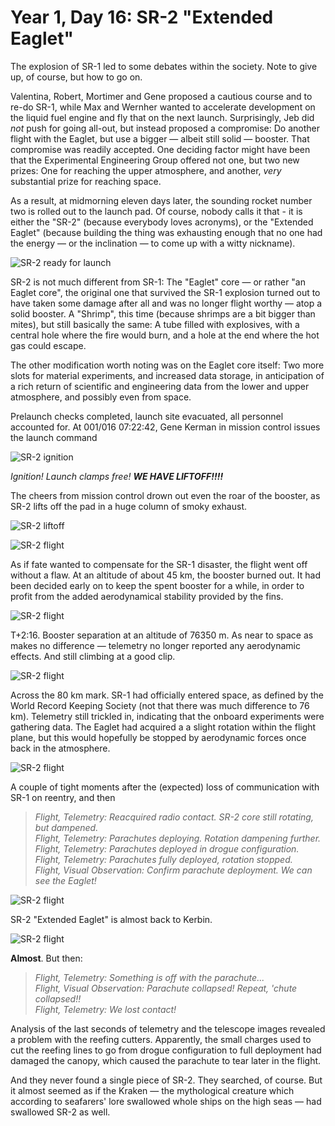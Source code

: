 # Year 1, Day 16: SR-2 "Extended Eaglet"

The explosion of SR-1 led to some debates within the society. Note to give
up, of course, but how to go on. 

Valentina, Robert, Mortimer and Gene proposed a cautious course and to re-do
SR-1, while Max and Wernher wanted to accelerate development on the liquid fuel
engine and fly that on the next launch. Surprisingly, Jeb did _not_ push for
going all-out, but instead proposed a compromise: Do another flight with the
Eaglet, but use a bigger — albeit still solid — booster. That compromise was
readily accepted. One deciding factor might have been that the Experimental
Engineering Group offered not one, but two new prizes: One for reaching the
upper atmosphere, and another, _very_ substantial prize for reaching space.

As a result, at midmorning eleven days later, the sounding rocket number two is
rolled out to the launch pad. Of course, nobody calls it that - it is either the
"SR-2" (because everybody loves acronyms), or the "Extended Eaglet" (because
building the thing was exhausting enough that no one had the energy — or the
inclination — to come up with a witty nickname).

![SR-2 ready for launch](./SR-2_"Extended_Eaglet"-001:016-07:21:55.jpg)

SR-2 is not much different from SR-1: The "Eaglet" core — or rather "an Eaglet
core", the original one that survived the SR-1 explosion turned out to have
taken some damage after all and was no longer flight worthy — atop a solid
booster. A "Shrimp", this time (because shrimps are a bit bigger than mites),
but still basically the same: A tube filled with explosives, with a central hole
where the fire would burn, and a hole at the end where the hot gas could escape.

The other modification worth noting was on the Eaglet core itself: Two more
slots for material experiments, and increased data storage, in anticipation of a
rich return of scientific and engineering data from the lower and upper
atmosphere, and possibly even from space.

Prelaunch checks completed, launch site evacuated, all personnel accounted for.
At 001/016 07:22:42, Gene Kerman in mission control issues the launch command

![SR-2 ignition](./SR-2_"Extended_Eaglet"-001:016-07:22:42.jpg)

_Ignition! Launch clamps free! **WE HAVE LIFTOFF!!!!**_

The cheers from mission control drown out even the roar of the booster, as SR-2
lifts off the pad in a huge column of smoky exhaust.


![SR-2 liftoff](./SR-2_"Extended_Eaglet"-001:016-07:22:47.jpg)

![SR-2 flight](./SR-2_"Extended_Eaglet"-001:016-07:23:04.jpg)

As if fate wanted to compensate for the SR-1 disaster, the flight went off
without a flaw. At an altitude of about 45 km, the booster burned out. It had
been decided early on to keep the spent booster for a while, in order to profit
from the added aerodynamical stability provided by the fins.

![SR-2 flight](./SR-2_"Extended_Eaglet"-001:016-07:24:03.jpg)

T+2:16. Booster separation at an altitude of 76350 m. As near to space as makes
no difference — telemetry no longer reported any aerodynamic effects. And still
climbing at a good clip. 

![SR-2 flight](./SR-2_"Extended_Eaglet"-001:016-07:24:57.jpg)

Across the 80 km mark. SR-1 had officially entered space, as defined by the
World Record Keeping Society (not that there was much difference to 76 km).
Telemetry still trickled in, indicating that the onboard experiments were
gathering data. The Eaglet had acquired a a slight rotation within the
flight plane, but this would hopefully be stopped by aerodynamic forces once
back in the atmosphere. 

![SR-2 flight](./SR-2_"Extended_Eaglet"-001:016-07:25:33.jpg)

A couple of tight moments after the (expected) loss of communication with SR-1
on reentry, and then

> _Flight, Telemetry: Reacquired radio contact. SR-2 core still rotating, but
> dampened._ \
> _Flight, Telemetry: Parachutes deploying. Rotation dampening further._ \
> _Flight, Telemetry: Parachutes deployed in drogue configuration._ \
> _Flight, Telemetry: Parachutes fully deployed, rotation stopped._ \
> _Flight, Visual Observation: Confirm parachute deployment. We can see the Eaglet!_

![SR-2 flight](./SR-2_"Extended_Eaglet"-001:016-07:29:06.jpg)

SR-2 "Extended Eaglet" is almost back to Kerbin.

![SR-2 flight](./SR-2_"Extended_Eaglet"-001:016-07:29:21.jpg)

**Almost**. But then:

> _Flight, Telemetry: Something is off with the parachute..._ \
> _Flight, Visual Observation: Parachute collapsed! Repeat, 'chute collapsed!!_ \
> _Flight, Telemetry: We lost contact!_

Analysis of the last seconds of telemetry and the telescope images revealed a
problem with the reefing cutters. Apparently, the small charges used to cut the
reefing lines to go from drogue configuration to full deployment had damaged the
canopy, which caused the parachute to tear later in the flight.

And they never found a single piece of SR-2. They searched, of course. But it
almost seemed as if the Kraken — the mythological creature which according to
seafarers' lore swallowed whole ships on the high seas — had swallowed SR-2 as
well. 

